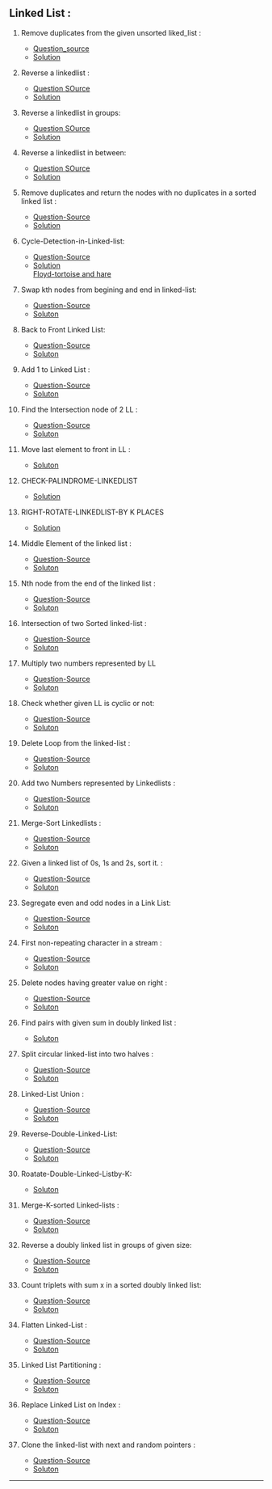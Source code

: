 ## Linked List :

1. Remove duplicates from the given unsorted liked_list : <br>

   - [Question_source](https://binarysearch.com/problems/Remove-Duplicates-in-Linked-List) <br>
   - [Solution ](https://github.com/karthik-siru/practice-simple/blob/main/linked_list/remove_duplicates.py)

2. Reverse a linkedlist :<br>

   - [Question SOurce ](https://binarysearch.com/problems/Reverse-a-Linked-List) <br>
   - [Solution](https://github.com/karthik-siru/practice-simple/blob/main/linked_list/reverse_linked_list.py) <br>

3. Reverse a linkedlist in groups:<br>

   - [Question SOurce ](https://binarysearch.com/problems/Reverse-Linked-List-Groups) <br>
   - [Solution](https://github.com/karthik-siru/practice-simple/blob/main/linked_list/reverse_linked_list_in_groups.py) <br>

4. Reverse a linkedlist in between:<br>

   - [Question SOurce ](https://leetcode.com/problems/reverse-linked-list-ii/) <br>
   - [Solution](https://github.com/karthik-siru/practice-simple/blob/main/linked_list/reverse_between_linked_list.py) <br>

5. Remove duplicates and return the nodes with no duplicates in a sorted linked list :<br>

   - [Question-Source](https://leetcode.com/problems/remove-duplicates-from-sorted-list-ii/)<br>
   - [Solution](https://github.com/karthik-siru/practice-simple/blob/main/linked_list/remove_duplicates_sorted_ll.py)<br>

6. Cycle-Detection-in-Linked-list:<br>

   - [Question-Source](https://leetcode.com/problems/linked-list-cycle/)<br>
   - [Solution](https://github.com/karthik-siru/practice-simple/blob/main/linked_list/cycle_detection.py)<br>
     [Floyd-tortoise and hare](https://en.wikipedia.org/wiki/Cycle_detection#Floyd's_tortoise_and_hare)<br>

7. Swap kth nodes from begining and end in linked-list:<br>

   - [Question-Source](https://binarysearch.com/problems/Swap-Kth-Node-Values)<br>
   - [Soluton](https://github.com/karthik-siru/practice-simple/blob/main/linked_list/swap_kth_nodes.py)<br>

8. Back to Front Linked List:<br>

   - [Question-Source](https://binarysearch.com/problems/Back-to-Front-Linked-List)<br>
   - [Soluton](https://github.com/karthik-siru/practice-simple/blob/main/linked_list/back_to_front.py)<br>

9. Add 1 to Linked List :<br>

   - [Question-Source](https://practice.geeksforgeeks.org/problems/add-1-to-a-number-represented-as-linked-list/1#)<br>
   - [Soluton](https://github.com/karthik-siru/practice-simple/blob/main/linked_list/add1toll.py)<br>

10. Find the Intersection node of 2 LL :<br>

    - [Question-Source](https://practice.geeksforgeeks.org/problems/intersection-point-in-y-shapped-linked-lists/1#)<br>
    - [Soluton](https://github.com/karthik-siru/practice-simple/blob/main/linked_list/intersectionOfll.py)<br>

11. Move last element to front in LL :<br>

    - [Soluton](https://github.com/karthik-siru/practice-simple/blob/main/linked_list/movetofront.py)<br>

12. CHECK-PALINDROME-LINKEDLIST

    - [Solution](https://github.com/karthik-siru/practice-simple/blob/main/linked_list/palindrome_linked_list.py)<br>

13. RIGHT-ROTATE-LINKEDLIST-BY K PLACES

    - [Solution](https://github.com/karthik-siru/practice-simple/blob/main/linked_list/rotate_linked_list_by_k.py)<br>

14. Middle Element of the linked list :<br>

    - [Question-Source](https://leetcode.com/problems/middle-of-the-linked-list/)<br>
    - [Soluton](https://github.com/karthik-siru/practice-simple/blob/main/linked_list/middle.py)<br>

15. Nth node from the end of the linked list :<br>

    - [Question-Source](https://leetcode.com/problems/middle-of-the-linked-list/)<br>
    - [Soluton](https://github.com/karthik-siru/practice-simple/blob/main/linked_list/nthnodefromlast.py)<br>

16. Intersection of two Sorted linked-list : <br>

    - [Question-Source](https://practice.geeksforgeeks.org/problems/intersection-of-two-sorted-linked-lists/1#)<br>
    - [Soluton](https://github.com/karthik-siru/practice-simple/blob/main/linked_list/intersectionofll.py)<br>

17. Multiply two numbers represented by LL <br>

    - [Question-Source](https://practice.geeksforgeeks.org/problems/multiply-two-linked-lists/1#)<br>
    - [Soluton](https://github.com/karthik-siru/practice-simple/blob/main/linked_list/multipyll.py)<br>

18. Check whether given LL is cyclic or not: <br>

    - [Question-Source](https://practice.geeksforgeeks.org/problems/multiply-two-linked-lists/1#)<br>
    - [Soluton](https://github.com/karthik-siru/practice-simple/blob/main/linked_list/cycclicll.py)<br>

19. Delete Loop from the linked-list : <br>

    - [Question-Source](https://practice.geeksforgeeks.org/problems/remove-loop-in-linked-list/1)<br>
    - [Soluton](https://github.com/karthik-siru/practice-simple/blob/main/linked_list/deleteloop.py)<br>

20. Add two Numbers represented by Linkedlists : <br>

    - [Question-Source](https://practice.geeksforgeeks.org/problems/add-two-numbers-represented-by-linked-lists/1#)<br>
    - [Soluton](https://github.com/karthik-siru/practice-simple/blob/main/linked_list/addnumbers.py)<br>

21. Merge-Sort Linkedlists : <br>

    - [Question-Source](https://practice.geeksforgeeks.org/problems/sort-a-linked-list/1#)<br>
    - [Soluton](https://github.com/karthik-siru/practice-simple/blob/main/linked_list/mergeSort.py)<br>

22. Given a linked list of 0s, 1s and 2s, sort it. :<br>

    - [Question-Source](https://practice.geeksforgeeks.org/problems/given-a-linked-list-of-0s-1s-and-2s-sort-it/1#)<br>
    - [Soluton](https://github.com/karthik-siru/practice-simple/blob/main/linked_list/sort012.py)<br>

23. Segregate even and odd nodes in a Link List:<br>

    - [Question-Source](https://practice.geeksforgeeks.org/problems/segregate-even-and-odd-nodes-in-a-linked-list5035/1#)<br>
    - [Soluton](https://github.com/karthik-siru/practice-simple/blob/main/linked_list/segevenodd.py)<br>

24. First non-repeating character in a stream :<br>

    - [Question-Source](https://practice.geeksforgeeks.org/problems/first-non-repeating-character-in-a-stream1216/1#)<br>
    - [Soluton](https://github.com/karthik-siru/practice-simple/blob/main/linked_list/norepeat.py)<br>

25. Delete nodes having greater value on right :<br>

    - [Question-Source](https://practice.geeksforgeeks.org/problems/delete-nodes-having-greater-value-on-right/1#)<br>
    - [Soluton](https://github.com/karthik-siru/practice-simple/blob/main/linked_list/greaterright.py)<br>

26. Find pairs with given sum in doubly linked list :<br>

    - [Soluton](https://github.com/karthik-siru/practice-simple/blob/main/linked_list/sumpairs-dll.py)<br>

27. Split circular linked-list into two halves :<br>

    - [Question-Source](https://practice.geeksforgeeks.org/problems/split-a-circular-linked-list-into-two-halves/1#)<br>
    - [Soluton](https://github.com/karthik-siru/practice-simple/blob/main/linked_list/splitll.py)<br>

28. Linked-List Union :<br>

    - [Question-Source](https://binarysearch.com/problems/Linked-List-Union)<br>
    - [Soluton](https://github.com/karthik-siru/practice-simple/blob/main/linked_list/llunion.py)<br>

29. Reverse-Double-Linked-List:<br>

    - [Question-Source](https://practice.geeksforgeeks.org/problems/reverse-a-doubly-linked-list/1#)<br>
    - [Soluton](https://github.com/karthik-siru/practice-simple/blob/main/linked_list/reversedll.py)<br>

30. Roatate-Double-Linked-Listby-K:<br>

    - [Soluton](https://github.com/karthik-siru/practice-simple/blob/main/linked_list/rotatedll.py)<br>

31. Merge-K-sorted Linked-lists :<br>

    - [Question-Source](https://practice.geeksforgeeks.org/problems/merge-k-sorted-linked-lists/1)<br>
    - [Soluton](https://github.com/karthik-siru/practice-simple/blob/main/linked_list/mergekll.py)<br>

32. Reverse a doubly linked list in groups of given size:<br>

    - [Question-Source](https://www.geeksforgeeks.org/reverse-doubly-linked-list-groups-given-size/)<br>
    - [Soluton](https://github.com/karthik-siru/practice-simple/blob/main/linked_list/rotatekdll.py)<br>

33. Count triplets with sum x in a sorted doubly linked list:<br>

    - [Question-Source](https://www.geeksforgeeks.org/count-triplets-sorted-doubly-linked-list-whose-sum-equal-given-value-x/)<br>
    - [Soluton](https://github.com/karthik-siru/practice-simple/blob/main/linked_list/tripletindll.py)<br>

34. Flatten Linked-List :<br>

    - [Question-Source](https://practice.geeksforgeeks.org/problems/flattening-a-linked-list/1#)<br>
    - [Soluton](https://github.com/karthik-siru/practice-simple/blob/main/linked_list/flatten.py)<br>

35. Linked List Partitioning :
    - [Question-Source](https://binarysearch.com/problems/Linked-List-Partitioning)<br>
    - [Soluton](https://github.com/karthik-siru/practice-simple/blob/main/linked_list/partition.py)<br>
36. Replace Linked List on Index :

    - [Question-Source](https://binarysearch.com/problems/Replace-Linked-List-on-Index)<br>
    - [Soluton](https://github.com/karthik-siru/practice-simple/blob/main/linked_list/replace_ll.py)<br>

37. Clone the linked-list with next and random pointers :
    - [Question-Source](https://practice.geeksforgeeks.org/problems/clone-a-linked-list-with-next-and-random-pointer/1#)<br>
    - [Soluton](https://github.com/karthik-siru/practice-simple/blob/main/linked_list/clonellrandom.py)<br>

---
